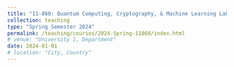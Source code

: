```yaml
---
title: "11-860: Quantum Computing, Cryptography, & Machine Learning Lab"
collection: teaching
type: "Spring Semester 2024"
permalink: /teaching/courses/2024-Spring-11860/index.html
# venue: "University 1, Department"
date: 2024-01-01
# location: "City, Country"
---
```


